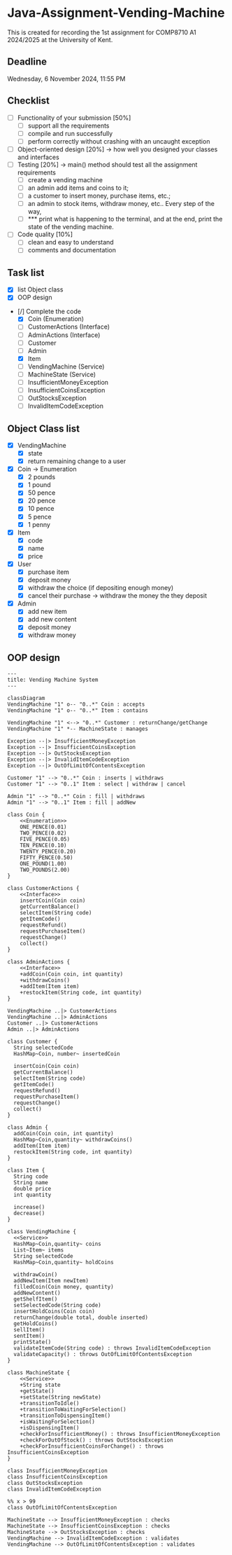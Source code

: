 # Java-Assignment-Vending-Machine

This is created for recording the 1st assignment for COMP8710 A1 2024/2025 at the University of Kent.

## Deadline

Wednesday, 6 November 2024, 11:55 PM

## Checklist

- [ ] Functionality of your submission [50%]
  - [ ] support all the requirements
  - [ ] compile and run successfully
  - [ ] perform correctly without crashing with an uncaught exception
- [ ] Object-oriented design [20%] -> how well you designed your classes and interfaces
- [ ] Testing [20%] -> main() method should test all the assignment requirements
  - [ ] create a vending machine
  - [ ] an admin add items and coins to it;
  - [ ] a customer to insert money, purchase items, etc.;
  - [ ] an admin to stock items, withdraw money, etc.. Every step of the way,
  - [ ] *** print what is happening to the terminal, and at the end, print the state of the vending machine.
- [ ] Code quality [10%]
  - [ ] clean and easy to understand
  - [ ] comments and documentation

## Task list

- [x] list Object class
- [x] OOP design
- [/] Complete the code
  - [x] Coin (Enumeration)
  - [ ] CustomerActions (Interface)
  - [ ] AdminActions (Interface)
  - [ ] Customer
  - [ ] Admin
  - [x] Item
  - [ ] VendingMachine (Service)
  - [ ] MachineState (Service)
  - [ ] InsufficientMoneyException
  - [ ] InsufficientCoinsException
  - [ ] OutStocksException
  - [ ] InvalidItemCodeException

## Object Class list

- [x] VendingMachine
  - [x] state
  - [x] return remaining change to a user
- [x] Coin -> Enumeration
  - [x] 2 pounds
  - [x] 1 pound
  - [x] 50 pence
  - [x] 20 pence
  - [x] 10 pence
  - [x] 5 pence
  - [x] 1 penny
- [x] Item
  - [x] code
  - [x] name
  - [x] price
- [x] User
  - [x] purchase item
  - [x] deposit money
  - [x] withdraw the choice (if depositing enough money)
  - [x] cancel their purchase -> withdraw the money the they deposit
- [x] Admin
  - [x] add new item
  - [x] add new content
  - [x] deposit money
  - [x] withdraw money

## OOP design

```mermaid
---
title: Vending Machine System
---

classDiagram
VendingMachine "1" o-- "0..*" Coin : accepts
VendingMachine "1" o-- "0..*" Item : contains

VendingMachine "1" <--> "0..*" Customer : returnChange/getChange
VendingMachine "1" *-- MachineState : manages

Exception --|> InsufficientMoneyException
Exception --|> InsufficientCoinsException
Exception --|> OutStocksException
Exception --|> InvalidItemCodeException
Exception --|> OutOfLimitOfContentsException

Customer "1" --> "0..*" Coin : inserts | withdraws
Customer "1" --> "0..1" Item : select | withdraw | cancel

Admin "1" --> "0..*" Coin : fill | withdraws
Admin "1" --> "0..1" Item : fill | addNew

class Coin {
    <<Enumeration>>
    ONE_PENCE(0.01)
    TWO_PENCE(0.02)
    FIVE_PENCE(0.05)
    TEN_PENCE(0.10)
    TWENTY_PENCE(0.20)
    FIFTY_PENCE(0.50)
    ONE_POUND(1.00)
    TWO_POUNDS(2.00)
}

class CustomerActions {
    <<Interface>>
    insertCoin(Coin coin)
    getCurrentBalance()
    selectItem(String code)
    getItemCode()
    requestRefund()
    requestPurchaseItem()
    requestChange()
    collect()
}

class AdminActions {
    <<Interface>>
    +addCoin(Coin coin, int quantity)
    +withdrawCoins()
    +addItem(Item item)
    +restockItem(String code, int quantity)
}

VendingMachine ..|> CustomerActions
VendingMachine ..|> AdminActions
Customer ..|> CustomerActions
Admin ..|> AdminActions

class Customer {
  String selectedCode
  HashMap~Coin, number~ insertedCoin

  insertCoin(Coin coin)
  getCurrentBalance()
  selectItem(String code)
  getItemCode()
  requestRefund()
  requestPurchaseItem()
  requestChange()
  collect()
}

class Admin {
  addCoin(Coin coin, int quantity)
  HashMap~Coin,quantity~ withdrawCoins()
  addItem(Item item)
  restockItem(String code, int quantity)
}

class Item {
  String code
  String name
  double price
  int quantity

  increase()
  decrease()
}

class VendingMachine {
  <<Service>>
  HashMap~Coin,quantity~ coins
  List~Item~ items
  String selectedCode
  HashMap~Coin,quantity~ holdCoins

  withdrawCoin()
  addNewItem(Item newItem)
  filledCoin(Coin money, quantity)
  addNewContent()
  getShelfItem()
  setSelectedCode(String code)
  insertHoldCoins(Coin coin)
  returnChange(double total, double inserted)
  getHoldCoins()
  sellItem()
  sentItem()
  printState()
  validateItemCode(String code) : throws InvalidItemCodeException
  validateCapacity() : throws OutOfLimitOfContentsException
}

class MachineState {
    <<Service>>
    +String state
    +getState()
    +setState(String newState)
    +transitionToIdle()
    +transitionToWaitingForSelection()
    +transitionToDispensingItem()
    +isWaitingForSelection()
    +isDispensingItem()
    +checkForInsufficientMoney() : throws InsufficientMoneyException
    +checkForOutOfStock() : throws OutStocksException
    +checkForInsufficientCoinsForChange() : throws InsufficientCoinsException
}

class InsufficientMoneyException
class InsufficientCoinsException
class OutStocksException
class InvalidItemCodeException

%% x > 99
class OutOfLimitOfContentsException

MachineState --> InsufficientMoneyException : checks
MachineState --> InsufficientCoinsException : checks
MachineState --> OutStocksException : checks
VendingMachine --> InvalidItemCodeException : validates
VendingMachine --> OutOfLimitOfContentsException : validates

```
